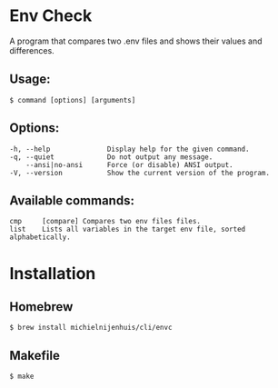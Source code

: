 # Env Check
A program that compares two .env files and shows their values and differences.

## Usage:
```console
$ command [options] [arguments]
```

## Options:
```console
-h, --help              Display help for the given command.
-q, --quiet             Do not output any message.
    --ansi|no-ansi      Force (or disable) ANSI output.
-V, --version           Show the current version of the program.
```

## Available commands:
```console
cmp     [compare] Compares two env files files.
list    Lists all variables in the target env file, sorted alphabetically.
```

# Installation

## Homebrew
```console
$ brew install michielnijenhuis/cli/envc
```

## Makefile
```console
$ make
```